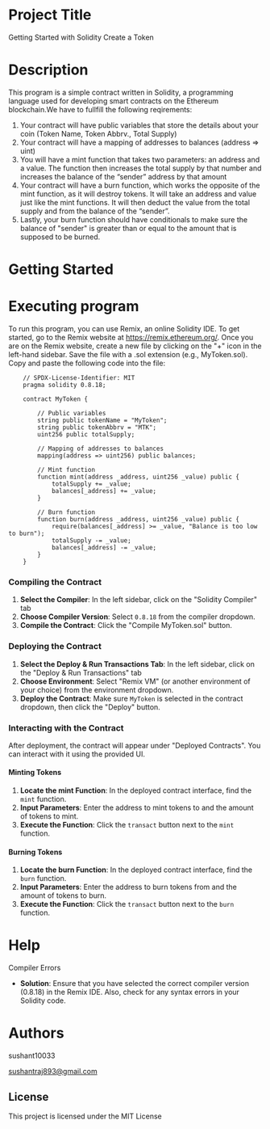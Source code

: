 # Project Title
Getting Started with Solidity Create a Token
# Description
This program is a simple contract written in Solidity, a programming language used for developing smart contracts on the Ethereum blockchain.We have to fullfill the following reqirements:
1. Your contract will have public variables that store the details about your coin (Token Name, Token Abbrv., Total Supply)
2. Your contract will have a mapping of addresses to balances (address => uint)
3.  You will have a mint function that takes two parameters: an address and a value. 
   The function then increases the total supply by that number and increases the balance  of the “sender” address by that amount
 4. Your contract will have a burn function, which works the opposite of the mint function, as it will destroy tokens. 
    It will take an address and value just like the mint functions. It will then deduct the value from the total supply 
    and from the balance of the “sender”.
5. Lastly, your burn function should have conditionals to make sure the balance of "sender" is greater than or equal 
       to the amount that is supposed to be burned.
# Getting Started
# Executing program
To run this program, you can use Remix, an online Solidity IDE. To get started, go to the Remix website at https://remix.ethereum.org/.
Once you are on the Remix website, create a new file by clicking on the "+" icon in the left-hand sidebar. Save the file with a .sol extension (e.g., MyToken.sol). Copy and paste the following code into the file:

```solidity
    // SPDX-License-Identifier: MIT
    pragma solidity 0.8.18;

    contract MyToken {

        // Public variables
        string public tokenName = "MyToken";
        string public tokenAbbrv = "MTK";
        uint256 public totalSupply;

        // Mapping of addresses to balances
        mapping(address => uint256) public balances;

        // Mint function
        function mint(address _address, uint256 _value) public {
            totalSupply += _value;
            balances[_address] += _value;
        }

        // Burn function
        function burn(address _address, uint256 _value) public {
            require(balances[_address] >= _value, "Balance is too low to burn");
            totalSupply -= _value;
            balances[_address] -= _value;
        }
    }
 ```

### Compiling the Contract
1. **Select the Compiler**: In the left sidebar, click on the "Solidity Compiler" tab 
2. **Choose Compiler Version**: Select `0.8.18` from the compiler dropdown.
3. **Compile the Contract**: Click the "Compile MyToken.sol" button.
 ### Deploying the Contract
1. **Select the Deploy & Run Transactions Tab**: In the left sidebar, click on the "Deploy & Run Transactions" tab 
2. **Choose Environment**: Select "Remix VM" (or another environment of your choice) from the environment dropdown.
3. **Deploy the Contract**: Make sure `MyToken` is selected in the contract dropdown, then click the "Deploy" button.
 ### Interacting with the Contract
After deployment, the contract will appear under "Deployed Contracts". You can interact with it using the provided UI.

#### Minting Tokens
1. **Locate the mint Function**: In the deployed contract interface, find the `mint` function.
2. **Input Parameters**: Enter the address to mint tokens to and the amount of tokens to mint.
3. **Execute the Function**: Click the `transact` button next to the `mint` function.

#### Burning Tokens
1. **Locate the burn Function**: In the deployed contract interface, find the `burn` function.
2. **Input Parameters**: Enter the address to burn tokens from and the amount of tokens to burn.
3. **Execute the Function**: Click the `transact` button next to the `burn` function.
# Help
Compiler Errors
- **Solution**: Ensure that you have selected the correct compiler version (0.8.18) in the Remix IDE. Also, check for any syntax errors in your Solidity code.

# Authors
sushant10033

sushantraj893@gmail.com
## License
This project is licensed under the MIT License 









